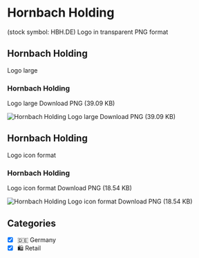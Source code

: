 # Hornbach Holding
 (stock symbol: HBH.DE) Logo in transparent PNG format

## Hornbach Holding
 Logo large

### Hornbach Holding
 Logo large Download PNG (39.09 KB)

![Hornbach Holding
 Logo large Download PNG (39.09 KB)](/img/orig/HBH.DE_BIG-18251d67.png)

## Hornbach Holding
 Logo icon format

### Hornbach Holding
 Logo icon format Download PNG (18.54 KB)

![Hornbach Holding
 Logo icon format Download PNG (18.54 KB)](/img/orig/HBH.DE-d1e4b06a.png)



## Categories
- [x] 🇩🇪 Germany
- [x] 🛍️ Retail
